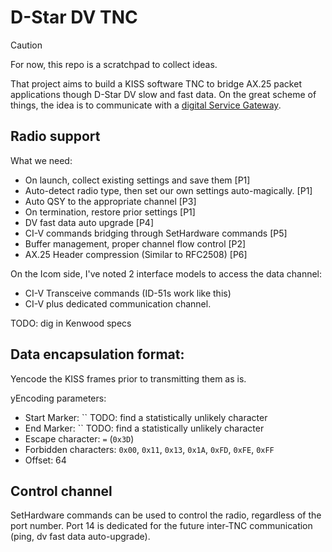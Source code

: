 # D-Star DV TNC

> [!CAUTION]
> For now, this repo is a scratchpad to collect ideas.

That project aims to build a KISS software TNC to bridge AX.25 packet applications though D-Star DV slow and fast data.
On the great scheme of things, the idea is to communicate with a [digital Service Gateway](https://github.com/dscp46/dsgw/).

## Radio support
What we need:
  * On launch, collect existing settings and save them [P1]
  * Auto-detect radio type, then set our own settings auto-magically. [P1]
  * Auto QSY to the appropriate channel [P3]
  * On termination, restore prior settings [P1]
  * DV fast data auto upgrade [P4]
  * CI-V commands bridging through SetHardware commands [P5]
  * Buffer management, proper channel flow control [P2]
  * AX.25 Header compression (Similar to RFC2508) [P6]

On the Icom side, I've noted 2 interface models to access the data channel:
  * CI-V Transceive commands (ID-51s work like this)
  * CI-V plus dedicated communication channel.

TODO: dig in Kenwood specs

## Data encapsulation format:
Yencode the KISS frames prior to transmitting them as is.

yEncoding parameters:
  * Start Marker: `` TODO: find a statistically unlikely character
  * End Marker: `` TODO: find a statistically unlikely character
  * Escape character: `=` (`0x3D`)
  * Forbidden characters: `0x00`, `0x11`, `0x13`, `0x1A`, `0xFD`, `0xFE`, `0xFF`
  * Offset: 64

## Control channel
SetHardware commands can be used to control the radio, regardless of the port number.
Port 14 is dedicated for the future inter-TNC communication (ping, dv fast data auto-upgrade).
